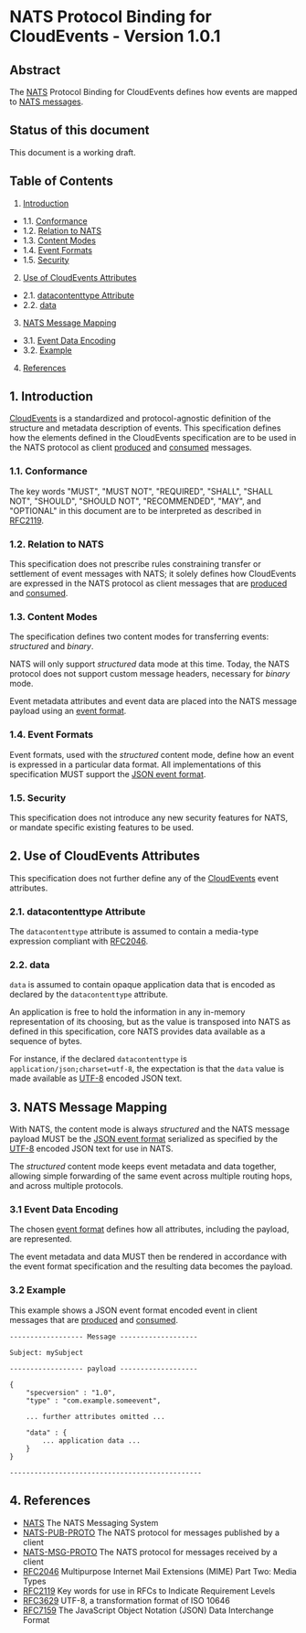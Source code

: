 # NATS Protocol Binding for CloudEvents - Version 1.0.1

## Abstract

The [NATS][nats] Protocol Binding for CloudEvents defines how events are mapped
to [NATS messages][nats-msg-proto].

## Status of this document

This document is a working draft.

## Table of Contents

1. [Introduction](#1-introduction)

- 1.1. [Conformance](#11-conformance)
- 1.2. [Relation to NATS](#12-relation-to-nats)
- 1.3. [Content Modes](#13-content-modes)
- 1.4. [Event Formats](#14-event-formats)
- 1.5. [Security](#15-security)

2. [Use of CloudEvents Attributes](#2-use-of-cloudevents-attributes)

- 2.1. [datacontenttype Attribute](#21-datacontenttype-attribute)
- 2.2. [data](#22-data)

3. [NATS Message Mapping](#3-nats-message-mapping)

- 3.1. [Event Data Encoding](#31-event-data-encoding)
- 3.2. [Example](#32-example)

4. [References](#4-references)

## 1. Introduction

[CloudEvents][ce] is a standardized and protocol-agnostic definition of the
structure and metadata description of events. This specification defines how the
elements defined in the CloudEvents specification are to be used in the NATS
protocol as client [produced][nats-pub-proto] and [consumed][nats-msg-proto]
messages.

### 1.1. Conformance

The key words "MUST", "MUST NOT", "REQUIRED", "SHALL", "SHALL NOT", "SHOULD",
"SHOULD NOT", "RECOMMENDED", "MAY", and "OPTIONAL" in this document are to be
interpreted as described in [RFC2119][rfc2119].

### 1.2. Relation to NATS

This specification does not prescribe rules constraining transfer or settlement
of event messages with NATS; it solely defines how CloudEvents are expressed in
the NATS protocol as client messages that are [produced][nats-pub-proto] and
[consumed][nats-msg-proto].

### 1.3. Content Modes

The specification defines two content modes for transferring events:
_structured_ and _binary_.

NATS will only support _structured_ data mode at this time. Today, the NATS
protocol does not support custom message headers, necessary for _binary_ mode.

Event metadata attributes and event data are placed into the NATS message
payload using an [event format](#14-event-formats).

### 1.4. Event Formats

Event formats, used with the _structured_ content mode, define how an event is
expressed in a particular data format. All implementations of this specification
MUST support the [JSON event format][json-format].

### 1.5. Security

This specification does not introduce any new security features for NATS, or
mandate specific existing features to be used.

## 2. Use of CloudEvents Attributes

This specification does not further define any of the [CloudEvents][ce] event
attributes.

### 2.1. datacontenttype Attribute

The `datacontenttype` attribute is assumed to contain a media-type expression
compliant with [RFC2046][rfc2046].

### 2.2. data

`data` is assumed to contain opaque application data that is
encoded as declared by the `datacontenttype` attribute.

An application is free to hold the information in any in-memory representation
of its choosing, but as the value is transposed into NATS as defined in this
specification, core NATS provides data available as a sequence of bytes.

For instance, if the declared `datacontenttype` is
`application/json;charset=utf-8`, the expectation is that the `data`
value is made available as [UTF-8][rfc3629] encoded JSON text.

## 3. NATS Message Mapping

With NATS, the content mode is always _structured_ and the NATS message payload
MUST be the [JSON event format][json-format] serialized as specified by the
[UTF-8][rfc3629] encoded JSON text for use in NATS.

The _structured_ content mode keeps event metadata and data together, allowing
simple forwarding of the same event across multiple routing hops, and across
multiple protocols.

### 3.1 Event Data Encoding

The chosen [event format](#14-event-formats) defines how all attributes,
including the payload, are represented.

The event metadata and data MUST then be rendered in accordance with the event
format specification and the resulting data becomes the payload.

### 3.2 Example

This example shows a JSON event format encoded event in client messages that are
[produced][nats-pub-proto] and [consumed][nats-msg-proto].

```text
------------------ Message -------------------

Subject: mySubject

------------------ payload -------------------

{
    "specversion" : "1.0",
    "type" : "com.example.someevent",

    ... further attributes omitted ...

    "data" : {
        ... application data ...
    }
}

-----------------------------------------------
```

## 4. References

- [NATS][nats] The NATS Messaging System
- [NATS-PUB-PROTO][nats-pub-proto] The NATS protocol for messages published by a
  client
- [NATS-MSG-PROTO][nats-msg-proto] The NATS protocol for messages received by a
  client
- [RFC2046][rfc2046] Multipurpose Internet Mail Extensions (MIME) Part Two:
  Media Types
- [RFC2119][rfc2119] Key words for use in RFCs to Indicate Requirement Levels
- [RFC3629][rfc3629] UTF-8, a transformation format of ISO 10646
- [RFC7159][rfc7159] The JavaScript Object Notation (JSON) Data Interchange
  Format

[ce]: ./spec.md
[json-format]: ./json-format.md
[nats]: https://nats.io
[nats-pub-proto]: https://nats.io/documentation/internals/nats-protocol/#PUB
[nats-msg-proto]: https://nats.io/documentation/internals/nats-protocol/#MSG
[json-value]: https://tools.ietf.org/html/rfc7159#section-3
[rfc2046]: https://tools.ietf.org/html/rfc2046
[rfc2119]: https://tools.ietf.org/html/rfc2119
[rfc3629]: https://tools.ietf.org/html/rfc3629
[rfc7159]: https://tools.ietf.org/html/rfc7159
